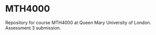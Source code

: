 # MTH4000
Repository for course MTH4000 at Queen Mary University of London.
Assessment 3 submission.
